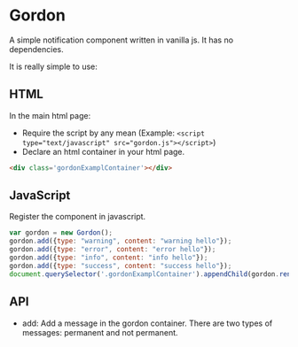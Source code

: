 Gordon
========

A simple notification component written in vanilla js. It has no dependencies.

It is really simple to use:

## HTML
In the main html page:
- Require the script by any mean (Example: `<script  type="text/javascript" src="gordon.js"></script>`)
- Declare an html container in your html page.
```html
<div class='gordonExamplContainer'></div>
```

## JavaScript
Register the component in javascript.
```javascript
var gordon = new Gordon();
gordon.add({type: "warning", content: "warning hello"});
gordon.add({type: "error", content: "error hello"});
gordon.add({type: "info", content: "info hello"});
gordon.add({type: "success", content: "success hello"});
document.querySelector('.gordonExamplContainer').appendChild(gordon.render().el);
```

## API
- add: Add a message in the gordon container. There are two types of messages: permanent and not permanent.